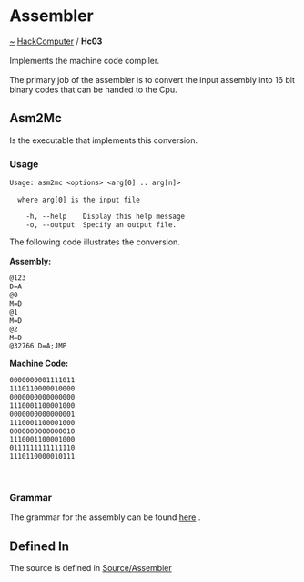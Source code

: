<a id="assembler"></a>
<h1>Assembler</h1>
<a id="a01570"></a>
<a href="https://github.com/CharlesCarley/HackComputer#~">~</a>
<a href="index.md#index">HackComputer</a>
<span class="inline-text">/</span>
<span class="bold-text"><b>Hc03</b></span>
<br/>
<br/>
<span class="inline-text">Implements the machine code compiler.</span>
<br/>
<br/>
<span class="inline-text">
 The primary job of the assembler is to convert the input assembly into 16 bit binary codes that can be handed to the Cpu.</span>
<a id="a01570_1hc03asm2mc"></a>
<a id="asm2mc"></a>
<h2>Asm2Mc</h2>
<span class="inline-text">Is the executable that implements this conversion.</span>
<a id="a01570_1hc03asm2mcusage"></a>
<a id="usage"></a>
<h3>Usage</h3>

```txt
Usage: asm2mc <options> <arg[0] .. arg[n]>
  
  where arg[0] is the input file

    -h, --help    Display this help message
    -o, --output  Specify an output file.
```
<span class="inline-text">The following code illustrates the conversion. </span>
<br/>
<br/>
<span class="bold-text"><b>Assembly:</b></span>

```txt
@123
D=A
@0
M=D
@1
M=D
@2
M=D
@32766 D=A;JMP
```
<span class="bold-text"><b>Machine Code:</b></span>

```txt
0000000001111011
1110110000010000
0000000000000000
1110001100001000
0000000000000001
1110001100001000
0000000000000010
1110001100001000
0111111111111110
1110110000010111
```
<br/>
<a id="a01570_1hc03asmgrammar"></a>
<a id="grammar"></a>
<h3>Grammar</h3>
<span class="inline-text">The grammar for the assembly can be found </span>
<a href="../../Source/Assembler/ASM.grm#here">here</a>
<span class="inline-text">.</span>
<a id="a01570_1hc03defined"></a>
<a id="defined-in"></a>
<h2>Defined In</h2>
<span class="inline-text">The source is defined in </span>
<a href="../../Source/Assembler/#source-assembler">Source/Assembler</a>
</div>
</div>
</body>
</html>
